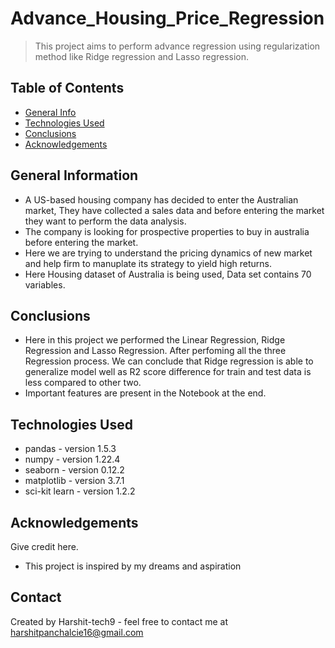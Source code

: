 # Advance_Housing_Price_Regression 
> This project aims to perform advance regression using regularization method like Ridge regression and Lasso regression. 


## Table of Contents
* [General Info](#general-information)
* [Technologies Used](#technologies-used)
* [Conclusions](#conclusions)
* [Acknowledgements](#acknowledgements)

<!-- You can include any other section that is pertinent to your problem -->

## General Information
- A US-based housing company has decided to enter the Australian market, They have collected a sales data and before entering the market they want to perform the data analysis.  
- The company is looking for prospective properties to buy in australia before entering the market. 
- Here we are trying to understand the pricing dynamics of new market and help firm to manuplate its strategy to yield high returns. 
- Here Housing dataset of Australia is being used, Data set contains 70 variables. 

<!-- You don't have to answer all the questions - just the ones relevant to your project. -->

## Conclusions
- Here in this project we performed the Linear Regression, Ridge Regression and Lasso Regression. After perfoming all the three Regression process. We can conclude that Ridge regression is able to generalize model well as R2 score difference for train and test data is less compared to other two. 
- Important features are present in the Notebook at the end. 

<!-- You don't have to answer all the questions - just the ones relevant to your project. -->


## Technologies Used
- pandas - version 1.5.3
- numpy - version 1.22.4
- seaborn - version 0.12.2
- matplotlib - version 3.7.1
- sci-kit learn - version 1.2.2

<!-- As the libraries versions keep on changing, it is recommended to mention the version of library used in this project -->

## Acknowledgements
Give credit here.
- This project is inspired by my dreams and aspiration



## Contact
Created by Harshit-tech9 - feel free to contact me at harshitpanchalcie16@gmail.com


<!-- Optional -->
<!-- ## License -->
<!-- This project is open source and available under the [... License](). -->

<!-- You don't have to include all sections - just the one's relevant to your project -->
